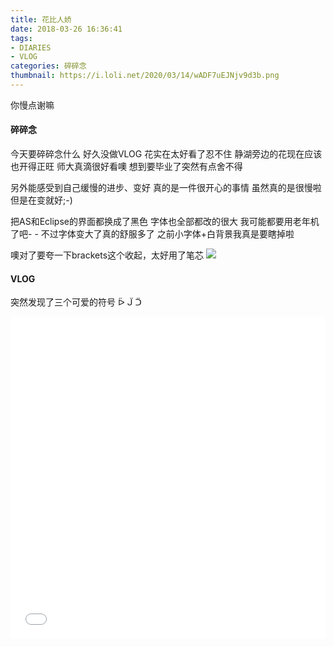 ```yaml
---
title: 花比人娇
date: 2018-03-26 16:36:41
tags:
- DIARIES
- VLOG
categories: 碎碎念
thumbnail: https://i.loli.net/2020/03/14/wADF7uEJNjv9d3b.png
---
```

你慢点谢嘛
<!--more-->
#### 碎碎念

今天要碎碎念什么
好久没做VLOG
花实在太好看了忍不住
静湖旁边的花现在应该也开得正旺
师大真滴很好看噢
想到要毕业了突然有点舍不得

另外能感受到自己缓慢的进步、变好
真的是一件很开心的事情
虽然真的是很慢啦
但是在变就好;-)

把AS和Eclipse的界面都换成了黑色
字体也全部都改的很大
我可能都要用老年机了吧- -
不过字体变大了真的舒服多了
之前小字体+白背景我真是要瞎掉啦


噢对了要夸一下brackets这个收起，太好用了笔芯
![](https://ws1.sinaimg.cn/large/0068SXX6gy1fpqjk6h6fxj30ai028t8q.jpg)

#### VLOG

突然发现了三个可爱的符号 ᐇ ᒏ ᑒ

<iframe src="//player.bilibili.com/player.html?aid=35642919&cid=62511420&page=1" scrolling="no" border="0" frameborder="no" framespacing="0" allowfullscreen="true" width="100%" height="515"> </iframe>